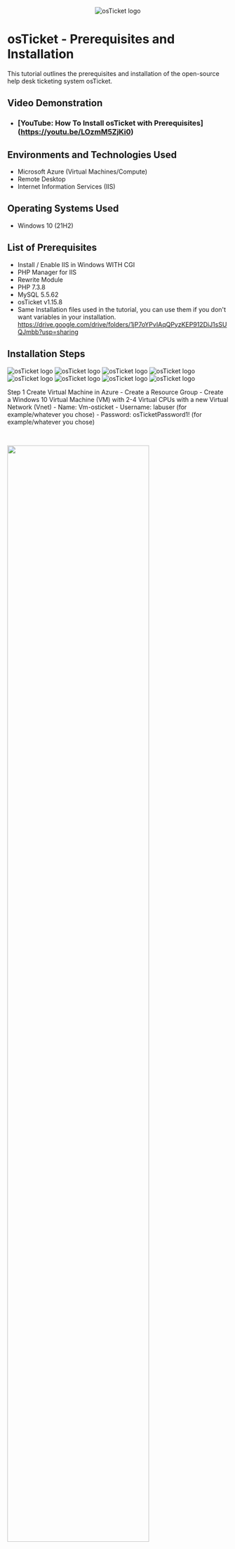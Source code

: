 <p align="center">
<img src="https://i.imgur.com/Clzj7Xs.png" alt="osTicket logo"/>
</p>

<h1>osTicket - Prerequisites and Installation</h1>
This tutorial outlines the prerequisites and installation of the open-source help desk ticketing system osTicket.<br />


<h2>Video Demonstration</h2>

- ### [YouTube: How To Install osTicket with Prerequisites] (https://youtu.be/LOzmM5ZjKi0)

<h2>Environments and Technologies Used</h2>

- Microsoft Azure (Virtual Machines/Compute)
- Remote Desktop
- Internet Information Services (IIS)

<h2>Operating Systems Used </h2>

- Windows 10</b> (21H2)

<h2>List of Prerequisites</h2>

- Install / Enable IIS in Windows WITH CGI
- PHP Manager for IIS
- Rewrite Module
- PHP 7.3.8
- MySQL 5.5.62
- osTicket v1.15.8
- Same Installation files used in the tutorial, you can use them if you don't want variables in your installation. 
 https://drive.google.com/drive/folders/1jP7oYPvIAqQPyzKEP912DiJ1sSUQJmbb?usp=sharing

<h2>Installation Steps</h2>

<p>
<img src="https://i.imgur.com/50g1Hcp.png" alt="osTicket logo"/>
<img src="https://i.imgur.com/7Vulwy4.png" alt="osTicket logo"/>
<img src="https://i.imgur.com/Qgv7jXo.png" alt="osTicket logo"/>
<img src="https://i.imgur.com/GLzCCn3.png" alt="osTicket logo"/>
<img src="https://i.imgur.com/n7rUSUS.png" alt="osTicket logo"/>
<img src="https://i.imgur.com/nNBebW0.png" alt="osTicket logo"/>
<img src="https://i.imgur.com/mYZUdVh.png" alt="osTicket logo"/>
<img src="https://i.imgur.com/JbqyxL1.png" alt="osTicket logo"/>
</p>
<p>
Step 1 Create Virtual Machine in Azure
- Create a Resource Group
- Create a Windows 10 Virtual Machine (VM) with 2-4 Virtual CPUs with a new Virtual Network (Vnet)
  - Name: Vm-osticket
  - Username: labuser (for example/whatever you chose)
  - Password: osTicketPassword1! (for example/whatever you chose)

</p>
<br />

<p>
<img src="https://i.imgur.com/tVzhLQc.png" height="80%" width="80%" />
<img src="https://i.imgur.com/toKC8xE.png" height="80%" width="80%" />
<img src="https://i.imgur.com/ujDJKZW.png" height="80%" width="80%" />
<img src="https://i.imgur.com/ALh597D.png" height="80%" width="80%" />
</p>
<p>
Step 2 Install / Enable IIS in Windows WITH CGI
- World Wide Web Services -> Application Development Features -> [X] CGI
</p>
<br />

<p>
<img src="https://i.imgur.com/NvK35hU.png" height="80%" width="80%" />
</p>
<p>
Step 3 Create the directory C:\PHP
- Create the directory C:\PHP

</p>
<br />

<p>
<img src="https://i.imgur.com/Z3e5wdX.png" height="80%" width="80%" />
</p>
<p>
Step 4 Download and install
- Download and install (PHPManagerForIIS_V1.5.0.msi) https://drive.google.com/file/d/1VizgW40b2A6ndsOh0RE4sASGbfOa54rg/view?usp=drive_link
</p>
<br />

<p>
<img src="https://i.imgur.com/LmmaKIZ.png" height="80%" width="80%" />
</p>
<p>
Download and install the Rewrite Module (rewrite_amd64_en-US.msi) https://drive.google.com/file/d/1bF7qvZlsmzSpX2ApytklyoU91P8FdXwg/view?usp=drive_link
</p>
<br />

<p>
<img src="https://i.imgur.com/vjVDFcn.png" height="80%" width="80%" />
</p>
<p>
Download and install download PHP 7.3.8 (php-7.3.8-nts-Win32-VC15-x86.zip) https://drive.google.com/file/d/1UGPXw3MQ6rU7J7vqVkJIupUo29q-t7ch/view?usp=drive_link
</p>
<br />

<p>
<img src="https://i.imgur.com/Ozdxb1f.png" height="80%" width="80%" />
</p>
<p>
Download and install VC_redist.x86.exe (VC_redist.x86.exe) https://drive.google.com/file/d/1B08-Aqn1RKYaP1D_R_JFJnuF78R-9Y5r/view?usp=drive_link
</p>
<br />

<p>
<img src="https://i.imgur.com/ggUgsY2.png" height="80%" width="80%" />
<img src="https://i.imgur.com/FIU4sGf.png" height="80%" width="80%" />
<img src="https://i.imgur.com/smT3wQg.png" height="80%" width="80%" />
</p>
<p>
Download and install MySQL 5.5.62 (mysql-5.5.62-win32.msi) https://drive.google.com/file/d/1B08-Aqn1RKYaP1D_R_JFJnuF78R-9Y5r/view?usp=drive_link
- Typical Setup -> 
- Launch Configuration Wizard (after install) -> 
- Standard Configuration -> 
- Password1
</p>
<br />

<p>
<img src="https://i.imgur.com/b8lfYNC.png" height="80%" width="80%" />
</p>
<p>
Step 5 Open IIS as an Admin 
</p>
<br />

<p>
<img src="https://i.imgur.com/M6bfZa1.png" height="80%" width="80%" />
<img src="https://i.imgur.com/Kw4uZT2.png" height="80%" width="80%" />
</p>
<p>
Step 6 Register PHP from within IIS 
</p>
<br />

<p>
<img src="https://i.imgur.com/b8lfYNC.png" height="80%" width="80%" />
</p>
<p>
Step 7 Reload IIS (Open IIS, Stop and Start the server)
</p>
<br />

<p>
<img src="https://i.imgur.com/PCAWafn.png" height="80%" width="80%" />
<img src="https://i.imgur.com/TTtLiI6.png" height="80%" width="80%" />
<img src="https://i.imgur.com/xZBsvMl.png" height="80%" width="80%" />
<img src="https://i.imgur.com/kcgVgp0.png" height="80%" width="80%" />
</p>
<p>
Step 8 Install osTicket v1.15.8 (osTicket-v1.15.8.zip)
- Download osTicket from the Installation Files Folder https://drive.google.com/file/d/1CY9JJb5o8HJhPGNfjs6XKOckqRI3bF83/view?usp=drive_link
- Extract and copy “upload” folder to c:\inetpub\wwwroot 
- Within c:\inetpub\wwwroot, Rename “upload” to “osTicket
</p>
<br />

<p>
<img src="https://i.imgur.com/b8lfYNC.png" height="80%" width="80%" />
</p>
<p>
Step 9 Reload IIS, Again (Open IIS, Stop and Start the server) 

</p>
<br />

<p>
<img src="https://i.imgur.com/R4KfM2k.png" height="80%" width="80%" />
</p>
<p>
Step 10 Go to sites -> Default -> osTicket 
- On the right, click “Browse *:80”
</p>
<br />

<p>
<img src="https://i.imgur.com/ORDaiw1.png" height="80%" width="80%" />
<img src="https://i.imgur.com/CEuxr4t.png" height="80%" width="80%" />
<img src="https://i.imgur.com/V13zEhb.png" height="80%" width="80%" />
<img src="https://i.imgur.com/i27JyEy.png" height="80%" width="80%" />
<img src="https://i.imgur.com/mNRHH3C.png" height="80%" width="80%" />
<img src="https://i.imgur.com/JvXvH1A.png" height="80%" width="80%" />
<img src="https://i.imgur.com/KDBv3F6.png" height="80%" width="80%" />
</p>
<p>
Step 11 Enable this  extensions
- Go back to IIS, sites -> Default -> osTicket 
- Double-click PHP Manager 
- Click “Enable or disable an extension” 
    - Enable: php_imap.dll 
    - Enable: php_intl.dll 
    - Enable: php_opcache.dll 
- Refresh the osTicket site in your browse, observe the changes
</p>
<br />

<p>
<img src="https://i.imgur.com/RIvZRK6.png" height="80%" width="80%" />
</p>
<p>
Step 12 Rename: ost-config.php 
- From: C:\inetpub\wwwroot\osTicket\include\ost-sampleconfig.php 
- To: C:\inetpub\wwwroot\osTicket\include\ost-config.php 
</p>
<br />
<p>
<img src="https://i.imgur.com/adouShK.png" height="80%" width="80%" 
<img src="https://i.imgur.com/OFvTeKJ.png" height="80%" width="80%"
<img src="https://i.imgur.com/HR8ygCg.png" height="80%" width="80%"
</p>
<p>
Step 13 Assign Permissions: ost-config.php 
- Disable inheritance -> Remove All 
- New Permissions -> Everyone -> All
</p>
<br />

<p>
<img src="https://i.imgur.com/F8cZTuw.png" height="80%" width="80%" 
</p>
<p>
Step 14 Continue Setting up osTicket in the browser (click Continue) 
- Name Helpdesk 
- Default email (receives email from customers)
</p>
<br />

<p>
<img src="https://i.imgur.com/9w55WkV.png" height="80%" width="80%" 
</p>
<p>
<img src="https://i.imgur.com/3T2C9uF.png" height="80%" width="80%" 
</p>
<img src="https://i.imgur.com/KDBv3F6.png" height="80%" width="80%"
<p>
Step 15 Download and install HeidiSQL
https://drive.google.com/file/d/1RRGvv9V7vnJUFtMhelfk0Gcw38ZgDB1a/view?usp=drive_link
- Open Heidi SQL 
- Create a new session, root/Password1 
- Connect to the session 
- Create a database called “osTicket”
</p>
<br />

<p>
<img src="https://i.imgur.com/4mQA89F.png" height="80%" width="80%"
</p>
<p>
Step 16 Continue Setting up osticket in the browser 
- MySQL Database: osTicket 
- MySQL Username: root 
- MySQL Password: Password1 
- Click “Install Now!”
</p>
<br />

<p>
<img src="https://i.imgur.com/zD6R6m3.png" height="80%" width="80%" 
</p>
<p>
Congratulations 
- Hopefully it is installed with no errors! 
- Browse to your help desk login page: http://localhost/osTicket/scp/login.php
- End Users osTicket URL: - http://localhost/osTicket/ 
</p>
<br />
